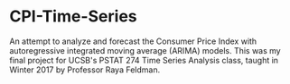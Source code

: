 # CPI-Time-Series
An attempt to analyze and forecast the Consumer Price Index with autoregressive integrated moving average (ARIMA) models. This was my final project for UCSB's PSTAT 274 Time Series Analysis class, taught in Winter 2017 by Professor Raya Feldman.
